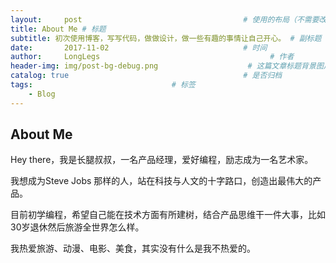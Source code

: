 ```yaml
---
layout:     post                                    # 使用的布局（不需要改）
title: About Me # 标题
subtitle: 初次使用博客，写写代码，做做设计，做一些有趣的事情让自己开心。 # 副标题
date:       2017-11-02                              # 时间
author:     LongLegs                                      # 作者
header-img: img/post-bg-debug.png                    # 这篇文章标题背景图片
catalog: true                                       # 是否归档
tags:                               # 标签
    - Blog
---
```



## About Me

Hey there，我是长腿叔叔，一名产品经理，爱好编程，励志成为一名艺术家。

我想成为Steve Jobs 那样的人，站在科技与人文的十字路口，创造出最伟大的产品。

目前初学编程，希望自己能在技术方面有所建树，结合产品思维干一件大事，比如 30岁退休然后旅游全世界怎么样。

我热爱旅游、动漫、电影、美食，其实没有什么是我不热爱的。
